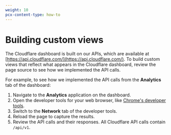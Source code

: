 ```yaml
---
weight: 10
pcx-content-type: how-to
---
```


# Building custom views

The Cloudflare dashboard is built on our APIs, which are available at [https://api.cloudflare.com/](https://api.cloudflare.com/). To build custom views that reflect what appears in the Cloudflare dashboard, review the page source to see how we implemented the API calls.

For example, to see how we implemented the API calls from the **Analytics** tab of the dashboard:

1. Navigate to the **Analytics** application on the dashboard.
1. Open the developer tools for your web browser, like [Chrome's developer tools](https://developer.chrome.com/docs/devtools/open/).
1. Switch to the **Network** tab of the developer tools.
1. Reload the page to capture the results.
1. Review the API calls and their responses. All Cloudflare API calls contain `/api/v1`.
